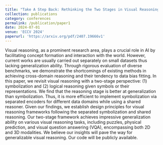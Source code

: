 ```yaml
---
title: "Take A Step Back: Rethinking the Two Stages in Visual Reasoning"
collection: publications
category: conferences
permalink: /publication/paper1
date: 2024-07-01
venue: 'ECCV 2024'
paperurl: 'https://arxiv.org/pdf/2407.19666v1'
---
```


Visual reasoning, as a prominent research area, plays a crucial role in AI by facilitating concept formation and interaction with the world. However, current works are usually carried out separately on small datasets thus lacking generalization ability. Through rigorous evaluation of diverse benchmarks, we demonstrate the shortcomings of existing methods in achieving cross-domain reasoning and their tendency to data bias fitting. In this paper, we revisit visual reasoning with a two-stage perspective: (1) symbolization and (2) logical reasoning given symbols or their representations. We find that the reasoning stage is better at generalization than symbolization. Thus, it is more efficient to implement symbolization via separated encoders for different data domains while using a shared reasoner. Given our findings, we establish design principles for visual reasoning frameworks following the separated symbolization and shared reasoning. Our two-stage framework achieves impressive generalization ability on various visual reasoning tasks, including puzzles, physical prediction, and visual question answering (VQA), encompassing both 2D and 3D modalities. We believe our insights will pave the way for generalizable visual reasoning. Our code will be publicly available.
